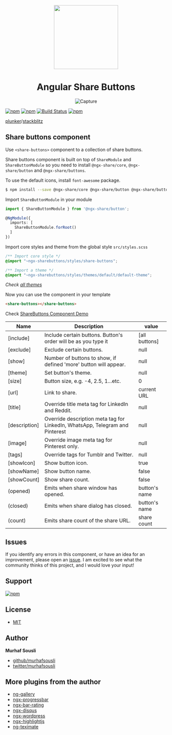 <p align="center">
  <img height="200px" width="200px" style="text-align: center;" src="https://cdn.rawgit.com/MurhafSousli/ngx-sharebuttons/master/assets/logo.svg">
  <h1 align="center">Angular Share Buttons</h1>
  <p align="center"><img src="https://image.ibb.co/eY16JG/buttons.png" alt="Capture" border="0"></p>
</p>

[![npm](https://img.shields.io/badge/demo-online-ed1c46.svg)](https://murhafsousli.github.io/ngx-sharebuttons/)
[![npm](https://img.shields.io/npm/v/ngx-sharebuttons.svg?maxAge=2592000?style=plastic)](https://www.npmjs.com/package/ngx-sharebuttons) 
[![Build Status](https://travis-ci.org/MurhafSousli/ngx-sharebuttons.svg?branch=master)](https://travis-ci.org/MurhafSousli/ngx-sharebuttons) 
[![npm](https://img.shields.io/npm/l/express.svg?maxAge=2592000)](/LICENSE)
 
[plunker](https://plnkr.co/edit/C2Ke4Fhk2wBZZzm0JCao?p=preview)/[stackblitz](https://stackblitz.com/edit/ngx-sharebuttons)

## Share buttons component

Use `<share-buttons>` component to a collection of share buttons.

Share buttons component is built on top of `ShareModule` and `ShareButtonModule` so you need to install `@ngx-share/core`, `@ngx-share/button` and  `@ngx-share/buttons`.

To use the default icons, install `font-awesome` package.
  
```bash
$ npm install --save @ngx-share/core @ngx-share/button @ngx-share/buttons font-awesome
```

Import `ShareButtonModule` in your module

```ts
import { ShareButtonModule } from '@ngx-share/button';

@NgModule({
  imports: [
    ShareButtonModule.forRoot()
  ]
})
```

Import core styles and theme from the global style `src/styles.scss`

```css
/** Import core style */
@import "~ngx-sharebuttons/styles/share-buttons";

/** Import a theme */
@import "~ngx-sharebuttons/styles/themes/default/default-theme";
```
_Check [all themes](https://murhafsousli.github.io/ngx-sharebuttons/#/themes)_

Now you can use the component in your template

```html
<share-buttons></share-buttons>
```

Check [ShareButtons Component Demo](https://murhafsousli.github.io/ngx-sharebuttons/#/share-buttons-component)


| Name           | Description                                                    | value         |
| -------------- | -------------------------------------------------------------- | ------------- |
| [include]      | Include certain buttons. Button's order will be as you type it | [all buttons] |
| [exclude]      | Exclude certain buttons.                                       | null          |
| [show]         | Number of buttons to show, if defined 'more' button will appear. | null          |
| [theme]        | Set button's theme.                                            | null          |
| [size]         | Button size, e.g. -4, 2.5, 1...etc.                            | 0             |
| [url]          | Link to share.                                                 | current URL   |
| [title]        | Override title meta tag for LinkedIn and Reddit.               | null          |
| [description]  | Override description meta tag for LinkedIn, WhatsApp, Telegram and Pinterest | null          |
| [image]        | Override image meta tag for Pinterest only.                    | null          |
| [tags]         | Override tags for Tumblr and Twitter.                          | null          |
| [showIcon]     | Show button icon.                                              | true          |
| [showName]     | Show button name.                                              | false         |
| [showCount]    | Show share count.                                              | false         |
| (opened)       | Emits when share window has opened.                            | button's name |
| (closed)       | Emits when share dialog has closed.                            | button's name |
| (count)        | Emits share count of the share URL.                            | share count   |



## Issues

If you identify any errors in this component, or have an idea for an improvement, please open an [issue](https://github.com/MurhafSousli/ngx-sharebuttons/issues). I am excited to see what the community thinks of this project, and I would love your input!

## Support

[![npm](https://c5.patreon.com/external/logo/become_a_patron_button.png)](https://www.patreon.com/bePatron?u=5594898)

## License

 - [MIT](/LICENSE)

## Author

 **Murhaf Sousli**

 - [github/murhafsousli](https://github.com/MurhafSousli)
 - [twitter/murhafsousli](https://twitter.com/MurhafSousli)
 
## More plugins from the author

 - [ng-gallery](https://github.com/MurhafSousli/ng-gallery)
 - [ngx-progressbar](https://github.com/MurhafSousli/ngx-progressbar)
 - [ngx-bar-rating](https://github.com/MurhafSousli/ngx-bar-rating)
 - [ngx-disqus](https://github.com/MurhafSousli/ngx-disqus)
 - [ngx-wordpress](https://github.com/MurhafSousli/ngx-wordpress)
 - [ngx-highlightjs](https://github.com/MurhafSousli/ngx-highlightjs)
 - [ng-teximate](https://github.com/MurhafSousli/ng-teximate)

